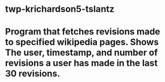 # twp-krichardson5-tslantz

# Program that fetches revisions made to specified wikipedia pages. Shows The user, timestamp, and number of revisions a user has made in the last 30 revisions.
